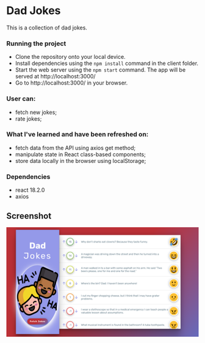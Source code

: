 # Dad Jokes 
<p>This is a collection of dad jokes.</p>

### Running the project
  
* Clone the repository onto your local device.
* Install dependencies using the `npm install` command in the client folder.
* Start the web server using the `npm start` command. 
  The app will be served at http://localhost:3000/
* Go to http://localhost:3000/ in your browser.

### User can:
- fetch new jokes; 
- rate jokes;

### What I've learned and have been refreshed on:

- fetch data from the API using axios get method;
- manipulate state in React class-based components;
- store data locally in the browser using localStorage;

### Dependencies
- react 18.2.0
- axios

## Screenshot

![ss](https://github.com/ElenaCherpakova/DadJokes-App/blob/8223c7dfca9447aac841cb84697f28518acd454c/public/photos/screenShot.png)






